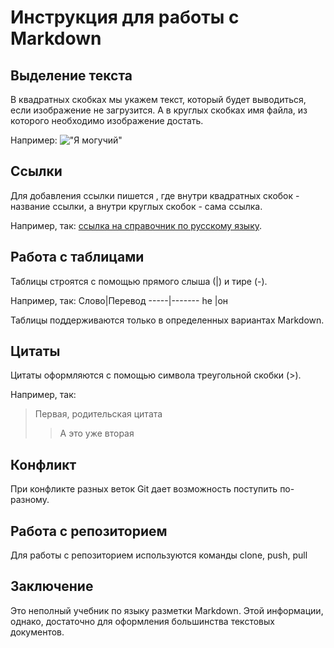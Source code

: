 # Инструкция для работы с Markdown
## Выделение текста

В квадратных скобках мы укажем текст, который будет выводиться, если изображение не
загрузится. А в круглых скобках имя файла, из которого необходимо изображение достать.

Например:
!["Я могучий"](mddyr.jpg)
## Ссылки
Для добавления ссылки пишется [](), где внутри квадратных скобок - название ссылки, а внутри круглых скобок - сама ссылка.

Например, так: [ссылка на справочник по русскому языку](http://gramota.ru/).
## Работа с таблицами
Таблицы строятся с помощью прямого слыша (|) и тире (-).

Например, так:
Слово|Перевод
-----|-------
he   |он

Таблицы поддерживаются только в определенных вариантах Markdown.
## Цитаты
Цитаты оформляются с помощью символа треугольной скобки (>).

Например, так:

> Первая, родительская цитата
> > А это уже вторая
## Конфликт
При конфликте разных веток Git дает возможность поступить по-разному.
## Работа с репозиторием
Для работы с репозиторием используются команды clone, push, pull
## Заключение
Это неполный учебник по языку разметки Markdown. Этой информации, однако, достаточно для оформления большинства текстовых документов.